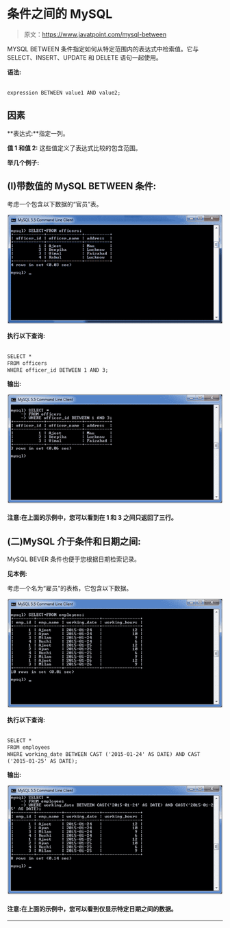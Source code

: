 # 条件之间的 MySQL

> 原文：<https://www.javatpoint.com/mysql-between>

MYSQL BETWEEN 条件指定如何从特定范围内的表达式中检索值。它与 SELECT、INSERT、UPDATE 和 DELETE 语句一起使用。

**语法:**

```

expression BETWEEN value1 AND value2;  

```

## 因素

**表达式:**指定一列。

**值 1 和值 2:** 这些值定义了表达式比较的包含范围。

**举几个例子:**

## (I)带数值的 MySQL BETWEEN 条件:

考虑一个包含以下数据的“官员”表。

![MySQL BETWEEN 1](img/a3d17b81c3ea09003fdebe064a00f360.png)

**执行以下查询:**

```

SELECT *
FROM officers
WHERE officer_id BETWEEN 1 AND 3;

```

**输出:**

![MySQL BETWEEN 2](img/e1f62b3b749439ec6d53e34223c26a5d.png)

#### 注意:在上面的示例中，您可以看到在 1 和 3 之间只返回了三行。

## (二)MySQL 介于条件和日期之间:

MySQL BEVER 条件也便于您根据日期检索记录。

**见本例:**

考虑一个名为“雇员”的表格，它包含以下数据。

![MySQL BETWEEN 3](img/a4a8a5bb136c4d3e9714c47e4cf6b963.png)

**执行以下查询:**

```

SELECT *
FROM employees
WHERE working_date BETWEEN CAST ('2015-01-24' AS DATE) AND CAST ('2015-01-25' AS DATE);

```

**输出:**

![MySQL BETWEEN 4](img/2e3dcca4b2f725d8ce35790309189d3c.png)

#### 注意:在上面的示例中，您可以看到仅显示特定日期之间的数据。

* * *